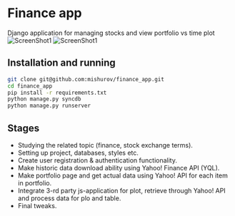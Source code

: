 Finance app
=====
Django application for managing stocks and view portfolio vs time plot
![ScreenShot1](https://dl.dropboxusercontent.com/u/20988720/CG/finance/plot.png)
![ScreenShot1](https://dl.dropboxusercontent.com/u/20988720/CG/finance/portfolio.png)

## Installation and running
```bash
git clone git@github.com:mishurov/finance_app.git
cd finance_app
pip install -r requirements.txt
python manage.py syncdb
python manage.py runserver
```
## Stages
* Studying the related topic (finance, stock exchange terms).
* Setting up project, databases, styles etc.
* Create user registration & authentication functionality.
* Make historic data download ability using Yahoo! Finance API (YQL).
* Make portfolio page and get actual data using Yahoo! API for each item in portfolio.
* Integrate 3-rd party js-application for plot, retrieve through Yahoo! API and process data for plo and table.
* Final tweaks.

